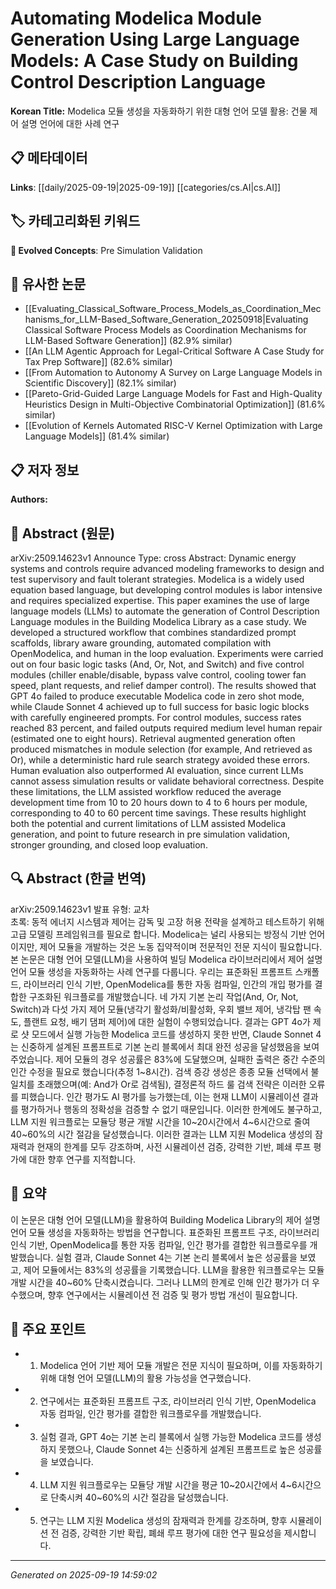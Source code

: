 
# Automating Modelica Module Generation Using Large Language Models: A Case Study on Building Control Description Language

**Korean Title:** Modelica 모듈 생성을 자동화하기 위한 대형 언어 모델 활용: 건물 제어 설명 언어에 대한 사례 연구

## 📋 메타데이터

**Links**: [[daily/2025-09-19|2025-09-19]] [[categories/cs.AI|cs.AI]]

## 🏷️ 카테고리화된 키워드
**🚀 Evolved Concepts**: Pre Simulation Validation

## 🔗 유사한 논문
- [[Evaluating_Classical_Software_Process_Models_as_Coordination_Mechanisms_for_LLM-Based_Software_Generation_20250918|Evaluating Classical Software Process Models as Coordination Mechanisms for LLM-Based Software Generation]] (82.9% similar)
- [[An LLM Agentic Approach for Legal-Critical Software A Case Study for Tax Prep Software]] (82.6% similar)
- [[From Automation to Autonomy A Survey on Large Language Models in Scientific Discovery]] (82.1% similar)
- [[Pareto-Grid-Guided Large Language Models for Fast and High-Quality Heuristics Design in Multi-Objective Combinatorial Optimization]] (81.6% similar)
- [[Evolution of Kernels Automated RISC-V Kernel Optimization with Large Language Models]] (81.4% similar)

## 📋 저자 정보

**Authors:** 

## 📄 Abstract (원문)

arXiv:2509.14623v1 Announce Type: cross 
Abstract: Dynamic energy systems and controls require advanced modeling frameworks to design and test supervisory and fault tolerant strategies. Modelica is a widely used equation based language, but developing control modules is labor intensive and requires specialized expertise. This paper examines the use of large language models (LLMs) to automate the generation of Control Description Language modules in the Building Modelica Library as a case study. We developed a structured workflow that combines standardized prompt scaffolds, library aware grounding, automated compilation with OpenModelica, and human in the loop evaluation. Experiments were carried out on four basic logic tasks (And, Or, Not, and Switch) and five control modules (chiller enable/disable, bypass valve control, cooling tower fan speed, plant requests, and relief damper control). The results showed that GPT 4o failed to produce executable Modelica code in zero shot mode, while Claude Sonnet 4 achieved up to full success for basic logic blocks with carefully engineered prompts. For control modules, success rates reached 83 percent, and failed outputs required medium level human repair (estimated one to eight hours). Retrieval augmented generation often produced mismatches in module selection (for example, And retrieved as Or), while a deterministic hard rule search strategy avoided these errors. Human evaluation also outperformed AI evaluation, since current LLMs cannot assess simulation results or validate behavioral correctness. Despite these limitations, the LLM assisted workflow reduced the average development time from 10 to 20 hours down to 4 to 6 hours per module, corresponding to 40 to 60 percent time savings. These results highlight both the potential and current limitations of LLM assisted Modelica generation, and point to future research in pre simulation validation, stronger grounding, and closed loop evaluation.

## 🔍 Abstract (한글 번역)

arXiv:2509.14623v1 발표 유형: 교차  
초록: 동적 에너지 시스템과 제어는 감독 및 고장 허용 전략을 설계하고 테스트하기 위해 고급 모델링 프레임워크를 필요로 합니다. Modelica는 널리 사용되는 방정식 기반 언어이지만, 제어 모듈을 개발하는 것은 노동 집약적이며 전문적인 전문 지식이 필요합니다. 본 논문은 대형 언어 모델(LLM)을 사용하여 빌딩 Modelica 라이브러리에서 제어 설명 언어 모듈 생성을 자동화하는 사례 연구를 다룹니다. 우리는 표준화된 프롬프트 스캐폴드, 라이브러리 인식 기반, OpenModelica를 통한 자동 컴파일, 인간의 개입 평가를 결합한 구조화된 워크플로를 개발했습니다. 네 가지 기본 논리 작업(And, Or, Not, Switch)과 다섯 가지 제어 모듈(냉각기 활성화/비활성화, 우회 밸브 제어, 냉각탑 팬 속도, 플랜트 요청, 배기 댐퍼 제어)에 대한 실험이 수행되었습니다. 결과는 GPT 4o가 제로 샷 모드에서 실행 가능한 Modelica 코드를 생성하지 못한 반면, Claude Sonnet 4는 신중하게 설계된 프롬프트로 기본 논리 블록에서 최대 완전 성공을 달성했음을 보여주었습니다. 제어 모듈의 경우 성공률은 83%에 도달했으며, 실패한 출력은 중간 수준의 인간 수정을 필요로 했습니다(추정 1~8시간). 검색 증강 생성은 종종 모듈 선택에서 불일치를 초래했으며(예: And가 Or로 검색됨), 결정론적 하드 룰 검색 전략은 이러한 오류를 피했습니다. 인간 평가도 AI 평가를 능가했는데, 이는 현재 LLM이 시뮬레이션 결과를 평가하거나 행동의 정확성을 검증할 수 없기 때문입니다. 이러한 한계에도 불구하고, LLM 지원 워크플로는 모듈당 평균 개발 시간을 10~20시간에서 4~6시간으로 줄여 40~60%의 시간 절감을 달성했습니다. 이러한 결과는 LLM 지원 Modelica 생성의 잠재력과 현재의 한계를 모두 강조하며, 사전 시뮬레이션 검증, 강력한 기반, 폐쇄 루프 평가에 대한 향후 연구를 지적합니다.

## 📝 요약

이 논문은 대형 언어 모델(LLM)을 활용하여 Building Modelica Library의 제어 설명 언어 모듈 생성을 자동화하는 방법을 연구합니다. 표준화된 프롬프트 구조, 라이브러리 인식 기반, OpenModelica를 통한 자동 컴파일, 인간 평가를 결합한 워크플로우를 개발했습니다. 실험 결과, Claude Sonnet 4는 기본 논리 블록에서 높은 성공률을 보였고, 제어 모듈에서는 83%의 성공률을 기록했습니다. LLM을 활용한 워크플로우는 모듈 개발 시간을 40~60% 단축시켰습니다. 그러나 LLM의 한계로 인해 인간 평가가 더 우수했으며, 향후 연구에서는 시뮬레이션 전 검증 및 평가 방법 개선이 필요합니다.

## 🎯 주요 포인트

- 1. Modelica 언어 기반 제어 모듈 개발은 전문 지식이 필요하며, 이를 자동화하기 위해 대형 언어 모델(LLM)의 활용 가능성을 연구했습니다.

- 2. 연구에서는 표준화된 프롬프트 구조, 라이브러리 인식 기반, OpenModelica 자동 컴파일, 인간 평가를 결합한 워크플로우를 개발했습니다.

- 3. 실험 결과, GPT 4o는 기본 논리 블록에서 실행 가능한 Modelica 코드를 생성하지 못했으나, Claude Sonnet 4는 신중하게 설계된 프롬프트로 높은 성공률을 보였습니다.

- 4. LLM 지원 워크플로우는 모듈당 개발 시간을 평균 10~20시간에서 4~6시간으로 단축시켜 40~60%의 시간 절감을 달성했습니다.

- 5. 연구는 LLM 지원 Modelica 생성의 잠재력과 한계를 강조하며, 향후 시뮬레이션 전 검증, 강력한 기반 확립, 폐쇄 루프 평가에 대한 연구 필요성을 제시합니다.

---

*Generated on 2025-09-19 14:59:02*